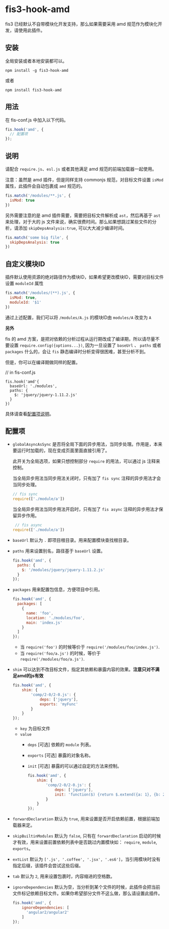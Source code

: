 # fis3-hook-amd

fis3 已经默认不自带模块化开发支持，那么如果需要采用 amd 规范作为模块化开发，请使用此插件。

## 安装

全局安装或者本地安装都可以。

```
npm install -g fis3-hook-amd
```

或者

```
npm install fis3-hook-amd
```

## 用法

在 fis-conf.js 中加入以下代码。


```js
fis.hook('amd', {
  // 配置项
});
```

## 说明

请配合 `require.js`、`esl.js` 或者其他满足 amd 规范的前端加载器一起使用。

注意：虽然是 amd 插件，但是同样支持 commonjs 规范，对目标文件设置 `isMod` 属性，此插件会自动包裹成 `amd` 规范的。


```js
fis.match('/modules/**.js', {
  isMod: true
})
``` 

另外需要注意的是 amd 插件需要，需要把目标文件解析成 `ast`，然后再基于 `ast` 来处理，对于大的 js 文件来说，确实很费时间。那么如果想跳过某些文件的分析，请添加 `skipDepsAnalysis:true`, 可以大大减少编译时间。

```js
fis.match('some big file', {
  skipDepsAnalysis: true
})
```

## 自定义模块ID

插件默认使用资源的绝对路径作为模块ID，如果希望更改模块ID，需要对目标文件设置 `moduleId` 属性

```js
fis.match('/modules/(**).js', {
  isMod: true,
  moduleId: '$1'
})
``` 

通过上述配置，我们可以将 `/modules/A.js` 的模块ID由 `modules/A` 改变为 `A`

**另外**

fis 的 amd 方案，是把对依赖的分析过程从运行期改成了编译期，所以请尽量不要设置 `require.config({options...})`, 因为一旦设置了 `baseUrl` 、 `paths` 或者 `packages` 什么的，会让 `fis` 静态编译时分析变得很困难，甚至分析不到。

但是，你可以在编译期做同样的配置。

// in fis-conf.js

```
fis.hook('amd'{
  baseUrl: './modules',
  paths: {
    $: 'jquery/jquery-1.11.2.js'
  }
})
```

具体请查看[配置项说明](#配置项)。

## 配置项

* `globalAsyncAsSync` 是否将全局下面的异步用法，当同步处理。作用是，本来要运行时加载的，现在变成页面里面直接引用了。

  此开关为全局选项，如果只想控制部分 `require` 的用法，可以通过 js 注释来控制。
  
  当全局异步用法当同步用法关闭时，只有加了 `fis sync` 注释的异步用法才会当同步处理。
  
  ```js
  // fis sync
  require(['./module/a'])
  ```
  
  当全局异步用法当同步用法开启时，只有加了 `fis async` 注释的异步用法才保留异步作用。
  
  ```js
   // fis async
  require(['./module/a'])
  ```
   
* `baseUrl` 默认为 `.` 即项目根目录。用来配置模块查找根目录。
* `paths` 用来设置别名，路径基于 `baseUrl` 设置。
  
  ```js
  fis.hook('amd', {
    paths: {
      $: '/modules/jquery/jquery-1.11.2.js'
    }
  });
  ```
* `packages` 用来配置包信息，方便项目中引用。
  
  ```js
  fis.hook('amd', {
    packages: [
      {
        name: 'foo',
        location: './modules/foo',
        main: 'index.js'
      }
    ]
  });
  ```

  * 当 `require('foo')` 的时候等价于 `require('/modules/foo/index.js')`.
  * 当 `require('foo/a.js')` 的时候，等价于 `require('/modules/foo/a.js')`.
* `shim` 可以达到不改目标文件，指定其依赖和暴露内容的效果。**注意只对不满足amd的js有效**
  
  ```js
  fis.hook('amd', {
      shim: {
          'comp/2-0/2-0.js': {
              deps: ['jquery'],
              exports: 'myFunc'
          }
      }
  });
  ```
  
  * `key` 为目标文件
  * `value`
    * `deps` [可选] 依赖的 `module` 列表。
    * `exports` [可选] 暴露的对象名称。
    * `init` [可选] 暴露的可以通过自定的方法来控制。
    
      ```js
      fis.hook('amd', {
          shim: {
              'comp/2-0/2-0.js': {
                  deps: ['jquery'],
                  init: 'function($) {return $.extend({a: 1}, {b: 2})}'
              }
          }
      });
      ```
* `forwardDeclaration` 默认为 `true`, 用来设置是否开启依赖前置，根据前端加载器来定。
* `skipBuiltinModules` 默认为 `false`, 只有在 `forwardDeclaration` 启动的时候才有效，用来设置前置依赖列表中是否跳过内置模块如： `require`, `module`, `exports`。
* `extList` 默认为 `['.js', '.coffee', '.jsx', '.es6']`，当引用模块时没有指定后缀，该插件会尝试这些后缀。
* `tab` 默认为 `2`, 用来设置包裹时，内容缩进的空格数。
* `ignoreDependencies` 默认为空，当分析到某个文件的时候，此插件会把当前文件标记依赖目标文件。如果你希望部分文件不这么做，那么请设置此插件。

  ```js
  fis.hook('amd', {
      ignoreDependencies: [
        'angular2/angular2'
      ]
  });
  ```
